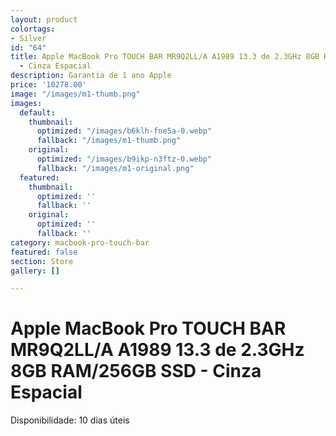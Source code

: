 ```yaml
---
layout: product
colortags:
- Silver
id: "64"
title: Apple MacBook Pro TOUCH BAR MR9Q2LL/A A1989 13.3 de 2.3GHz 8GB RAM/256GB SSD
  - Cinza Espacial
description: Garantia de 1 ano Apple
price: '10278.00'
image: "/images/m1-thumb.png"
images:
  default:
    thumbnail:
      optimized: "/images/b6klh-fne5a-0.webp"
      fallback: "/images/m1-thumb.png"
    original:
      optimized: "/images/b9ikp-n3ftz-0.webp"
      fallback: "/images/m1-original.png"
  featured:
    thumbnail:
      optimized: ''
      fallback: ''
    original:
      optimized: ''
      fallback: ''
category: macbook-pro-touch-bar
featured: false
section: Store
gallery: []

---
```

# Apple MacBook Pro TOUCH BAR MR9Q2LL/A A1989 13.3 de 2.3GHz 8GB RAM/256GB SSD - Cinza Espacial

Disponibilidade: 10 dias úteis